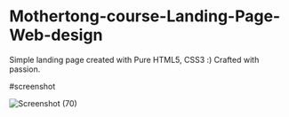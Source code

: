 # Mothertong-course-Landing-Page-Web-design
Simple landing page created with Pure HTML5, CSS3 :) Crafted with passion.

#screenshot

![Screenshot (70)](https://user-images.githubusercontent.com/114801377/227418278-c30d7b4a-fcea-4576-84ee-8a62d029e25f.png)

